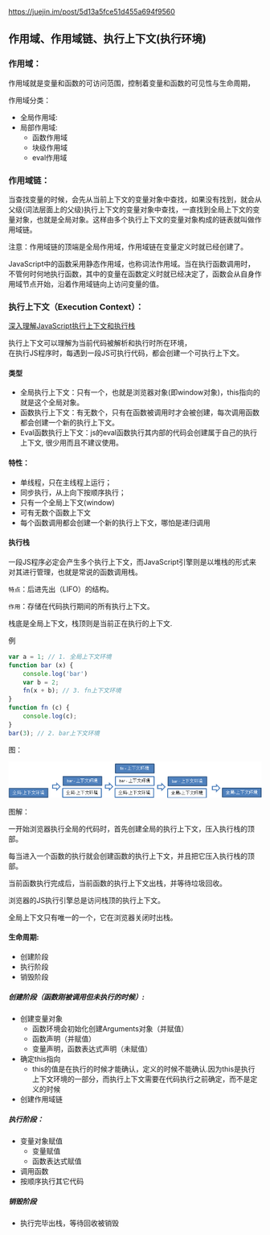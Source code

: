 https://juejin.im/post/5d13a5fce51d455a694f9560

## <a name="作用域、作用域链、执行上下文">作用域、作用域链、执行上下文(执行环境)</a>
### 作用域：
作用域就是变量和函数的可访问范围，控制着变量和函数的可见性与生命周期，

作用域分类：
* 全局作用域:
* 局部作用域:
  * 函数作用域
  * 块级作用域
  * eval作用域

### 作用域链：
当查找变量的时候，会先从当前上下文的变量对象中查找，如果没有找到，就会从父级(词法层面上的父级)执行上下文的变量对象中查找，一直找到全局上下文的变量对象，也就是全局对象。这样由多个执行上下文的变量对象构成的链表就叫做作用域链。

注意：作用域链的顶端是全局作用域，作用域链在变量定义时就已经创建了。

JavaScript中的函数采用静态作用域，也称词法作用域。当在执行函数调用时，不管何时何地执行函数，其中的变量在函数定义时就已经决定了，函数会从自身作用域节点开始，沿着作用域链向上访问变量的值。


### 执行上下文（Execution Context）：
[深入理解JavaScript执行上下文和执行栈](https://segmentfault.com/a/1190000018550118)

执行上下文可以理解为当前代码被解析和执行时所在环境，  
在执行JS程序时，每遇到一段JS可执行代码，都会创建一个可执行上下文。



#### 类型
* 全局执行上下文：只有一个，也就是浏览器对象(即window对象)，this指向的就是这个全局对象。
* 函数执行上下文：有无数个，只有在函数被调用时才会被创建，每次调用函数都会创建一个新的执行上下文。
* Eval函数执行上下文：js的eval函数执行其内部的代码会创建属于自己的执行上下文, 很少用而且不建议使用。

#### 特性：
* 单线程，只在主线程上运行；
* 同步执行，从上向下按顺序执行；
* 只有一个全局上下文(window)
* 可有无数个函数上下文
* 每个函数调用都会创建一个新的执行上下文，哪怕是递归调用

#### 执行栈
一段JS程序必定会产生多个执行上下文，而JavaScript引擎则是以堆栈的形式来对其进行管理，也就是常说的函数调用栈。 

`特点`：后进先出（LIFO）的结构。

`作用`：存储在代码执行期间的所有执行上下文。

栈底是全局上下文，栈顶则是当前正在执行的上下文.


例
```js
var a = 1; // 1. 全局上下文环境
function bar (x) {
    console.log('bar')
    var b = 2;
    fn(x + b); // 3. fn上下文环境
}
function fn (c) {
    console.log(c);
}
bar(3); // 2. bar上下文环境
```
图：

![](/img/执行上下文.jpg)

图解：

一开始浏览器执行全局的代码时，首先创建全局的执行上下文，压入执行栈的顶部。

每当进入一个函数的执行就会创建函数的执行上下文，并且把它压入执行栈的顶部。

当前函数执行完成后，当前函数的执行上下文出栈，并等待垃圾回收。

浏览器的JS执行引擎总是访问栈顶的执行上下文。  

全局上下文只有唯一的一个，它在浏览器关闭时出栈。

#### 生命周期:
* 创建阶段
* 执行阶段
* 销毁阶段

##### 创建阶段（函数刚被调用但未执行的时候）:
* 创建变量对象
  - 函数环境会初始化创建Arguments对象（并赋值）
  - 函数声明（并赋值）
  - 变量声明，函数表达式声明（未赋值）
* 确定this指向  
  - this的值是在执行的时候才能确认，定义的时候不能确认.因为this是执行上下文环境的一部分，而执行上下文需要在代码执行之前确定，而不是定义的时候  
* 创建作用域链

##### 执行阶段：
* 变量对象赋值
  - 变量赋值
  - 函数表达式赋值
* 调用函数
* 按顺序执行其它代码


##### 销毁阶段
* 执行完毕出栈，等待回收被销毁 


